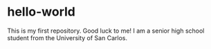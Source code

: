 # hello-world
This is my first repository. Good luck to me!
I am a senior high school student from the University of San Carlos.
